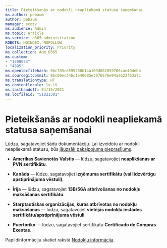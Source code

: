 ```yaml
---
title: Pieteikšanās ar nodokli neapliekamā statusa saņemšanai
ms.author: pebaum
author: pebaum
manager: scotv
ms.audience: Admin
ms.topic: article
ms.service: o365-administration
ROBOTS: NOINDEX, NOFOLLOW
localization_priority: Priority
ms.collection: Adm_O365
ms.custom:
- "1500034"
- "4895"
ms.openlocfilehash: 0bc705cd595268b14a169d002859706cae404ebb
ms.sourcegitcommit: 8bc60ec34bc1e40685e3976576e04a2623f63a7c
ms.translationtype: HT
ms.contentlocale: lv-LV
ms.lasthandoff: 04/15/2021
ms.locfileid: "51821301"
---
```

# <a name="apply-for-tax-exempt-status"></a>Pieteikšanās ar nodokli neapliekamā statusa saņemšanai

Lūdzu, sagatavojiet šādu dokumentāciju. Lai izveidotu ar nodokli neapliekamā statusu, būs [jāuzsāk pakalpojuma pieprasījums](https://docs.microsoft.com/microsoft-365/admin/contact-support-for-business-products).

- **Amerikas Savienotās Valstis** — lūdzu, sagatavojiet **neaplikšanas ar PVN sertifikātu**.

- **Kanāda** — lūdzu, sagatavojiet **izņēmuma sertifikātu (vai līdzvērtīgu apstiprinājuma vēstuli)**.

- **Īrija** — lūdzu, sagatavojiet **13B/56A atbrīvošanas no nodokļu maksāšanas sertifikātu**.

- **Starptautiskas organizācijas, kuras atbrīvotas no nodokļu maksāšanas** — lūdzu, sagatavojiet **vietējās nodokļu iestādes sertifikātu/apstiprinājuma vēstuli**.

- **Puertoriko** — lūdzu, sagatavojiet sertifikātu **Certificado de Compras Exentas**.

Papildinformāciju skatiet rakstā [Nodokļu informācija](https://docs.microsoft.com/microsoft-365/commerce/billing-and-payments/tax-information).
